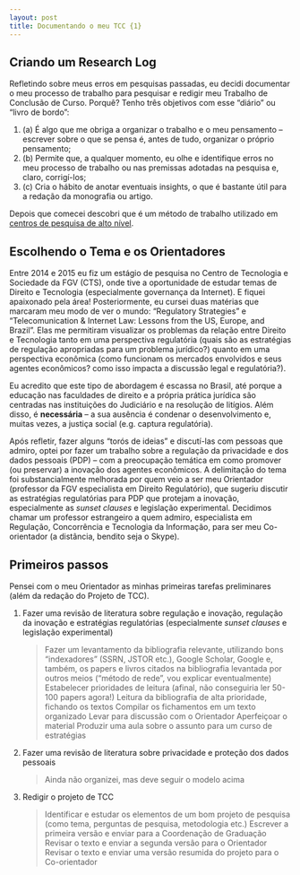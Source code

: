 ```yaml
---
layout: post
title: Documentando o meu TCC {1}
---
```


## Criando um Research Log

Refletindo sobre meus erros em pesquisas passadas, eu decidi documentar o meu processo de trabalho para pesquisar e redigir meu Trabalho de Conclusão de Curso. 
Porquê? Tenho três objetivos com esse “diário” ou “livro de bordo”: 
1. (a) É algo que me obriga a organizar o trabalho e o meu pensamento – escrever sobre o que se pensa é, antes de tudo, organizar o próprio pensamento; 
2. (b) Permite que, a qualquer momento, eu olhe e identifique erros no meu processo de trabalho ou nas premissas adotadas na pesquisa e, claro, corrigí-los;
3. (c) Cria o hábito de anotar eventuais insights, o que é bastante útil para a redação da monografia ou artigo. 

Depois que comecei descobri que é um método de trabalho utilizado em [centros de pesquisa de alto nível][1].


## Escolhendo o Tema e os Orientadores

Entre 2014 e 2015 eu fiz um estágio de pesquisa no Centro de Tecnologia e Sociedade da FGV (CTS), onde tive a oportunidade de estudar temas de Direito e Tecnologia (especialmente governança da Internet). E fiquei apaixonado pela área! 
Posteriormente, eu cursei duas matérias que marcaram meu modo de ver o mundo: “Regulatory Strategies” e “Telecomunication & Internet Law: Lessons from the US, Europe, and Brazil”. Elas me permitiram visualizar os problemas da relação entre Direito e Tecnologia tanto em uma perspectiva regulatória (quais são as estratégias de regulação  apropriadas para um problema jurídico?) quanto em uma perspectiva econômica (como funcionam os mercados envolvidos e seus agentes econômicos? como isso impacta a discussão legal e regulatória?).

Eu acredito que este tipo de abordagem é escassa no Brasil, até porque a educação nas faculdades de direito e a própria prática jurídica são centradas nas instituições do Judiciário e na resolução de litígios. Além disso, é **necessária** – a sua ausência é condenar o desenvolvimento e, muitas vezes, a justiça social (e.g. captura regulatória).

Após refletir, fazer alguns “torós de ideias” e discutí-las com pessoas que admiro, optei por fazer um trabalho sobre a regulação da privacidade e dos dados pessoais (PDP) – com a preocupação temática em como promover (ou preservar) a inovação dos agentes econômicos. 
A delimitação do tema foi substancialmente melhorada por quem veio a ser meu Orientador (professor da FGV especialista em Direito Regulatório), que sugeriu discutir as estratégias regulatórias para PDP que protejam a inovação, especialmente as *sunset clauses* e legislação experimental. 
Decidimos chamar um professor estrangeiro a quem admiro, especialista em Regulação, Concorrência e Tecnologia da Informação, para ser meu Co-orientador (a distância, bendito seja o Skype).


## Primeiros passos

Pensei com o meu Orientador as minhas primeiras tarefas preliminares (além da redação do Projeto de TCC).

1. Fazer uma revisão de literatura sobre regulação e inovação, regulação da inovação e estratégias regulatórias (especialmente *sunset clauses* e legislação experimental)
	> Fazer um levantamento da bibliografia relevante, utilizando bons “indexadores” (SSRN, JSTOR etc.), Google Scholar, Google e, também, os papers e livros citados na bibliografia levantada por outros meios (“método de rede”, vou explicar eventualmente)
	> Estabelecer prioridades de leitura (afinal, não conseguiria ler 50-100 papers agora!)
	> Leitura da bibliografia de alta prioridade, fichando os textos
	> Compilar os fichamentos em um texto organizado
	> Levar para discussão com o Orientador
	> Aperfeiçoar o material
	> Produzir uma aula sobre o assunto para um curso de estratégias 

2. Fazer uma revisão de literatura sobre privacidade e proteção dos dados pessoais
	> Ainda não organizei, mas deve seguir o modelo acima

 3. Redigir o projeto de TCC
	> Identificar e estudar os elementos de um bom projeto de pesquisa (como tema, perguntas de pesquisa, metodologia etc.)
	> Escrever a primeira versão e enviar para a Coordenação de Graduação
	> Revisar o texto e enviar a segunda versão para o Orientador  
	> Revisar o texto e enviar uma versão resumida do projeto para o Co-orientador

[1]:	https://www.ucl.ac.uk/psychoanalysis/courses/phd/current_students/research-log